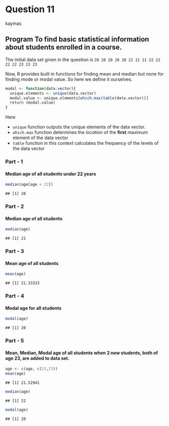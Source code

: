 Question 11
================
kaymas

**Program** To find basic statistical information about students enrolled in a course.
--------------------------------------------------------------------------------------

The initial data set given in the question is
`20 20 20 20 20 21 21 21 22 22 22 22 23 23 23`

Now, R provides built in functions for finding mean and median but none for finding mode or modal value. So here we define it ourselves.

``` r
modal <- function(data.vector){
  unique.elements <- unique(data.vector)
  modal.value <- unique.elements[which.max(table(data.vector))]
  return (modal.value)
}
```

Here
+ `unique` function outputs the unique elements of the data vector.
+ `which.max` function determines the *location* of the **first** maximum element of the data vector
+ `table` function in this context calculates the frequency of the levels of the data vector

### Part - 1

#### Median age of all students under 22 years

``` r
median(age[age < 22])
```

    ## [1] 20

### Part - 2

#### Median age of all students

``` r
median(age)
```

    ## [1] 21

### Part - 3

#### Mean age of all students

``` r
mean(age)
```

    ## [1] 21.33333

### Part - 4

#### Modal age for all students

``` r
modal(age)
```

    ## [1] 20

### Part - 5

#### Mean, Median, Modal age of all students when 2 new students, both of age 23, are added to data set.

``` r
age <- c(age, c(23,23))
mean(age)
```

    ## [1] 21.52941

``` r
median(age)
```

    ## [1] 22

``` r
modal(age)
```

    ## [1] 20
